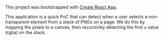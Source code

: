 This project was bootstrapped with [Create React App](https://github.com/facebookincubator/create-react-app).

This application is a quick PoC that can detect when a user selects a non-transparent element from a stack of PNGs on a page. We do this by mapping the pixels to a canvas, then recursivley detecting the first `a` value (rgba) on the stack. 
